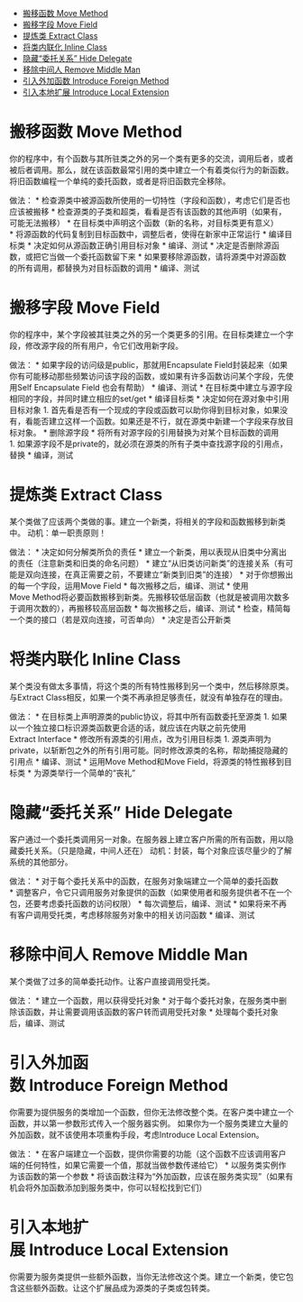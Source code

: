 - [搬移函数 Move Method](#搬移函数movemethod)
- [搬移字段 Move Field](#搬移字段movefield)
- [提炼类 Extract Class](#提炼类extractclass)
- [将类内联化 Inline Class](#将类内联化inlineclass)
- [隐藏“委托关系” Hide Delegate](#隐藏委托关系hidedelegate)
- [移除中间人 Remove Middle Man](#移除中间人removemiddleman)
- [引入外加函数 Introduce Foreign Method](#引入外加函数introduceforeignmethod)
- [引入本地扩展 Introduce Local Extension](#引入本地扩展introducelocalextension)

# 搬移函数 Move Method
你的程序中，有个函数与其所驻类之外的另一个类有更多的交流，调用后者，或者被后者调用。那么，就在该函数最常引用的类中建立一个有着类似行为的新函数。将旧函数编程一个单纯的委托函数，或者是将旧函数完全移除。

做法：
* 检查源类中被源函数所使用的一切特性（字段和函数），考虑它们是否也应该被搬移
* 检查源类的子类和超类，看看是否有该函数的其他声明（如果有，可能无法搬移）
* 在目标类中声明这个函数（新的名称，对目标类更有意义）
* 将源函数的代码复制到目标函数中，调整后者，使得在新家中正常运行
* 编译目标类
* 决定如何从源函数正确引用目标对象
* 编译、测试
* 决定是否删除源函数，或把它当做一个委托函数留下来
* 如果要移除源函数，请将源类中对源函数的所有调用，都替换为对目标函数的调用
* 编译、测试

# 搬移字段 Move Field
你的程序中，某个字段被其驻类之外的另一个类更多的引用。在目标类建立一个字段，修改源字段的所有用户，令它们改用新字段。

做法：
* 如果字段的访问级是public，那就用Encapsulate Field封装起来（如果你有可能移动那些频繁访问该字段的函数，或如果有许多函数访问某个字段，先使用Self Encapsulate Field 也会有帮助）
* 编译、测试
* 在目标类中建立与源字段相同的字段，并同时建立相应的set/get
* 编译目标类
* 决定如何在源对象中引用目标对象
	1. 首先看是否有一个现成的字段或函数可以助你得到目标对象，如果没有，看能否建立这样一个函数。如果还是不行，就在源类中新建一个字段来存放目标对象。
* 删除源字段
* 将所有对源字段的引用替换为对某个目标函数的调用
	1. 如果源字段不是private的，就必须在源类的所有子类中查找源字段的引用点，替换
* 编译，测试

# 提炼类 Extract Class
某个类做了应该两个类做的事。建立一个新类，将相关的字段和函数搬移到新类中。
动机：单一职责原则！

做法：
* 决定如何分解类所负的责任
* 建立一个新类，用以表现从旧类中分离出的责任（注意新类和旧类的命名问题）
* 建立“从旧类访问新类”的连接关系（有可能是双向连接，在真正需要之前，不要建立“新类到旧类”的连接）
* 对于你想搬出的每一个字段，运用Move Field
* 每次搬移之后，编译、测试
* 使用Move Method将必要函数搬移到新类。先搬移较低层函数（也就是被调用次数多于调用次数的），再搬移较高层函数
* 每次搬移之后，编译、测试
* 检查，精简每一个类的接口（若是双向连接，可否单向）
* 决定是否公开新类

# 将类内联化 Inline Class
某个类没有做太多事情，将这个类的所有特性搬移到另一个类中，然后移除原类。
与Extract Class相反，如果一个类不再承担足够责任，就没有单独存在的理由。

做法：
* 在目标类上声明源类的public协议，将其中所有函数委托至源类
	1. 如果以一个独立接口标识源类函数更合适的话，就应该在内联之前先使用Extract Interface
* 修改所有源类的引用点，改为引用目标类
	1. 源类声明为private，以斩断包之外的所有引用可能。同时修改源类的名称，帮助捕捉隐藏的引用点
* 编译、测试
* 运用Move Method和Move Field，将源类的特性搬移到目标类
* 为源类举行一个简单的“丧礼”

# 隐藏“委托关系” Hide Delegate
客户通过一个委托类调用另一对象。在服务器上建立客户所需的所有函数，用以隐藏委托关系。（只是隐藏，中间人还在）
动机：封装，每个对象应该尽量少的了解系统的其他部分。

做法：
* 对于每个委托关系中的函数，在服务对象端建立一个简单的委托函数
* 调整客户，令它只调用服务对象提供的函数（如果使用者和服务提供者不在一个包，还要考虑委托函数的访问权限）
* 每次调整后，编译、测试
* 如果将来不再有客户调用受托类，考虑移除服务对象中的相关访问函数
* 编译、测试

# 移除中间人 Remove Middle Man
某个类做了过多的简单委托动作。让客户直接调用受托类。

做法：
* 建立一个函数，用以获得受托对象
* 对于每个委托对象，在服务类中删除该函数，并让需要调用该函数的客户转而调用受托对象
* 处理每个委托对象后，编译、测试

# 引入外加函数 Introduce Foreign Method
你需要为提供服务的类增加一个函数，但你无法修改整个类。在客户类中建立一个函数，并以第一参数形式传入一个服务器实例。
如果你为一个服务类建立大量的外加函数，就不该使用本项重构手段，考虑Introduce Local Extension。

做法：
* 在客户端建立一个函数，提供你需要的功能（这个函数不应该调用客户端的任何特性，如果它需要一个值，那就当做参数传递给它）
* 以服务类实例作为该函数的第一个参数
* 将该函数注释为“外加函数，应该在服务类实现”（如果有机会将外加函数添加到服务类中，你可以轻松找到它们）

# 引入本地扩展 Introduce Local Extension
你需要为服务类提供一些额外函数，当你无法修改这个类。建立一个新类，使它包含这些额外函数。让这个扩展品成为源类的子类或包转类。
